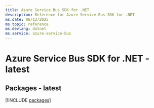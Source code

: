 ```yaml
---
title: Azure Service Bus SDK for .NET
description: Reference for Azure Service Bus SDK for .NET
ms.date: 06/12/2025
ms.topic: reference
ms.devlang: dotnet
ms.service: azure-service-bus
---
```

# Azure Service Bus SDK for .NET - latest
## Packages - latest
[!INCLUDE [packages](service-bus-index.md)]